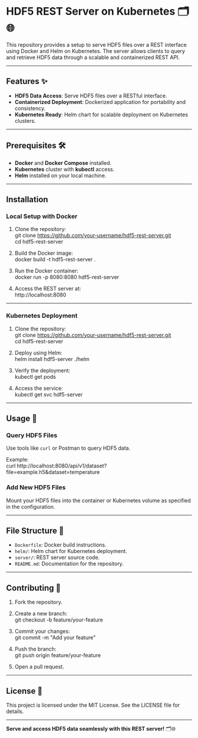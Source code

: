 # HDF5 REST Server on Kubernetes 🗂️🌐  

This repository provides a setup to serve HDF5 files over a REST interface using Docker and Helm on Kubernetes. The server allows clients to query and retrieve HDF5 data through a scalable and containerized REST API.

---

## Features ✨  

- **HDF5 Data Access**: Serve HDF5 files over a RESTful interface.  
- **Containerized Deployment**: Dockerized application for portability and consistency.  
- **Kubernetes Ready**: Helm chart for scalable deployment on Kubernetes clusters.  

---

## Prerequisites 🛠️  

- **Docker** and **Docker Compose** installed.  
- **Kubernetes** cluster with **kubectl** access.  
- **Helm** installed on your local machine.  

---

## Installation  

### Local Setup with Docker  

1. Clone the repository:  
git clone https://github.com/your-username/hdf5-rest-server.git  
cd hdf5-rest-server  

2. Build the Docker image:  
docker build -t hdf5-rest-server .  

3. Run the Docker container:  
docker run -p 8080:8080 hdf5-rest-server  

4. Access the REST server at:  
http://localhost:8080  

---

### Kubernetes Deployment  

1. Clone the repository:  
git clone https://github.com/your-username/hdf5-rest-server.git  
cd hdf5-rest-server  

2. Deploy using Helm:  
helm install hdf5-server ./helm  

3. Verify the deployment:  
kubectl get pods  

4. Access the service:  
kubectl get svc hdf5-server  

---

## Usage 🔧  

### Query HDF5 Files  

Use tools like `curl` or Postman to query HDF5 data.  

Example:  
curl http://localhost:8080/api/v1/dataset?file=example.h5&dataset=temperature  

### Add New HDF5 Files  

Mount your HDF5 files into the container or Kubernetes volume as specified in the configuration.  

---

## File Structure 📂  

- `Dockerfile`: Docker build instructions.  
- `helm/`: Helm chart for Kubernetes deployment.  
- `server/`: REST server source code.  
- `README.md`: Documentation for the repository.  

---

## Contributing 🤝  

1. Fork the repository.  
2. Create a new branch:  
git checkout -b feature/your-feature  

3. Commit your changes:  
git commit -m "Add your feature"  

4. Push the branch:  
git push origin feature/your-feature  

5. Open a pull request.  

---

## License 📝  

This project is licensed under the MIT License. See the LICENSE file for details.

---

**Serve and access HDF5 data seamlessly with this REST server!** 🗂️🌐  
